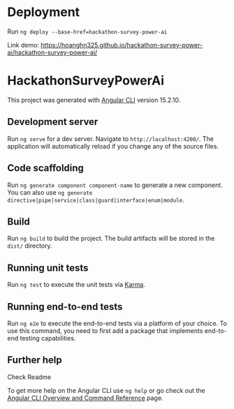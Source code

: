 # Deployment

Run `ng deploy --base-href=hackathon-survey-power-ai`

Link demo: https://hoanghn325.github.io/hackathon-survey-power-ai/hackathon-survey-power-ai/

# HackathonSurveyPowerAi

This project was generated with [Angular CLI](https://github.com/angular/angular-cli) version 15.2.10.

## Development server

Run `ng serve` for a dev server. Navigate to `http://localhost:4200/`. The application will automatically reload if you change any of the source files.

## Code scaffolding

Run `ng generate component component-name` to generate a new component. You can also use `ng generate directive|pipe|service|class|guard|interface|enum|module`.

## Build

Run `ng build` to build the project. The build artifacts will be stored in the `dist/` directory.

## Running unit tests

Run `ng test` to execute the unit tests via [Karma](https://karma-runner.github.io).

## Running end-to-end tests

Run `ng e2e` to execute the end-to-end tests via a platform of your choice. To use this command, you need to first add a package that implements end-to-end testing capabilities.

## Further help

Check Readme

To get more help on the Angular CLI use `ng help` or go check out the [Angular CLI Overview and Command Reference](https://angular.io/cli) page.
